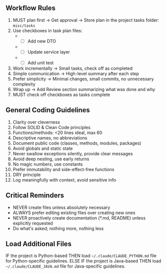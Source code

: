 ## Workflow Rules

1. MUST plan first → Get approval → Store plan in the project tasks folder: 
   `misc/tasks`
2. Use checkboxes in task plan files:
   - - [ ] Add new DTO
   - - [ ] Update service layer
   - - [ ] Add unit test
3. Work incrementally → Small tasks, check off as completed
4. Simple communication → High-level summary after each step
5. Prefer simplicity → Minimal changes, small commits, no unnecessary
   complexity
6. Wrap up → Add Review section summarizing what was done and why
7. MUST check off checkboxes as tasks complete

## General Coding Guidelines

1. Clarity over cleverness
2. Follow SOLID & Clean Code principles
3. Functions/methods: <20 lines ideal, max 60
4. Descriptive names, no abbreviations
5. Document public code (classes, methods, modules, packages)
6. Avoid globals and static state
7. Never swallow exceptions silently, provide clear messages
8. Avoid deep nesting, use early returns
9. No magic numbers, use constants
10. Prefer immutability and side-effect-free functions
11. DRY principle
12. Log meaningfully with context, avoid sensitive info

## Critical Reminders

- NEVER create files unless absolutely necessary
- ALWAYS prefer editing existing files over creating new ones
- NEVER proactively create documentation (*.md, README) unless explicitly
  requested
- Do what's asked; nothing more, nothing less

## Load Additional Files

IF the project is Python-based
THEN load `~/.claude/CLAUDE_PYTHON.md` file for Python-specific guidelines.
ELSE IF the project is Java-based
THEN load `~/.claude/CLAUDE_JAVA.md` file for Java-specific guidelines.

